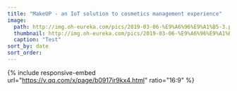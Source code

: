 ```yaml
---
title: "MakeUP - an IoT solution to cosmetics management experience"
image: 
  path: http://img.oh-eureka.com/pics/2019-03-06-%E9%A6%96%E9%A1%B5-3.png
  thumbnail: http://img.oh-eureka.com/pics/2019-03-06-%E9%A6%96%E9%A1%B5-3.png
  caption: "Test"
sort_by: date
sort_order: 
---
```

{% include responsive-embed url="https://v.qq.com/x/page/b0917ir9kx4.html" ratio="16:9" %}
